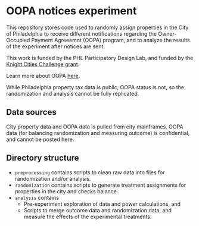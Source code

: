 # OOPA notices experiment

This repository stores code used to randomly assign properties in the City of Philadelphia
to receive different notifications regarding the Owner-Occupied Payment Agreeemnt (OOPA) program, 
and to analyze the results of the experiment after notices are sent.

This work is funded by the PHL Participatory Design Lab, and funded by the 
[Knight Cities Challenge grant](https://knightfoundation.org/grants/8000).

Learn more about OOPA
[here](https://beta.phila.gov/services/payments-assistance-taxes/payment-plans/owner-occupied-real-estate-tax-payment-agreement/).

While Philadelphia property tax data is public, OOPA status is not, so the randomization and analysis cannot be fully replicated.

## Data sources

City property data and OOPA data is pulled from city mainframes.
OOPA data (for balancing randomization and measuring outcome) is confidential, and cannot be posted here.

## Directory structure

* `preprocessing` contains scripts to clean raw data into files for randomization and/or analysis.
* `randomization` contains scripts to generate treatment assignments for properties in the city and checks balance.
* `analysis` contains
    * Pre-experiment exploration of data and power calculations, and
    * Scripts to merge outcome data and randomization data, and measure the effects of the experimental treatments.
